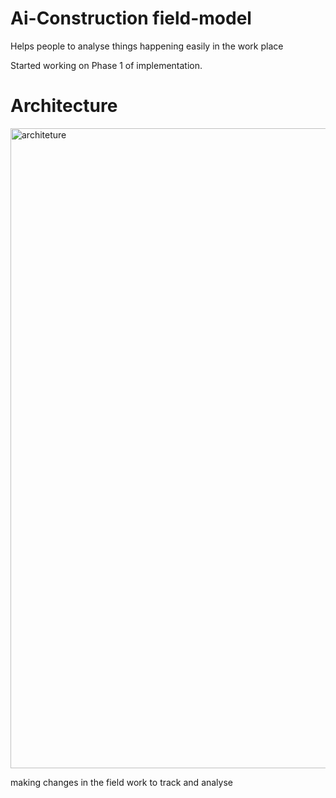 # Ai-Construction field-model 
Helps people to analyse things happening easily in the work place 

Started working on Phase 1 of implementation.  

# Architecture
<img width="1536" height="1024" alt="architeture" src="https://github.com/user-attachments/assets/a8e370b4-50f4-47b5-8d28-cdd65d14368d" />


making changes in the field work to track and analyse
